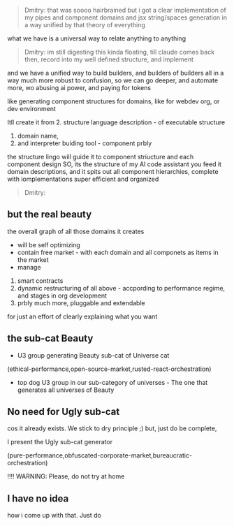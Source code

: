 > Dmitry:
that was soooo hairbrained
but i got a clear implementation of my pipes and component domains and jsx string/spaces generation in a way unified by that theory of everything

what we have is a universal way to relate anything to anything

> Dmitry:
im still digesting this
kinda floating, till claude comes back
then, record into my well defined structure, and implement

and we have a unified way to build builders, and builders of builders
all in a way much more robust to confusion, so we can go deeper, and automate more, wo abusing ai power, and paying for tokens

like generating component structures for domains, like for webdev org, or dev environment

Itll create it from
2. structure language description - of executable structure
1. domain name,
3. and interpreter buiding tool - component prbly

the structure lingo will guide it to component striucture and each component design
SO, its the structure of my AI code assistant
you feed it domain descriptions, and it spits out all component hierarchies, complete with iomplementations
super efficient and organized

> Dmitry:
## but the real beauty
the overall graph of all those domains it creates
- will be self optimizing
- contain free market - with each domain and all componets as items in the market
- manage
1. smart contracts
2. dynamic restructuring of all above - accpording to performance regime, and stages in org development
3. prbly much more, pluggable and extendable

for just an effort of clearly explaining what you want

## the sub-cat Beauty
- U3 group generating Beauty sub-cat of Universe cat

(ethical-performance,open-source-market,rusted-react-orchestration)

- top dog U3 group in our sub-category of universes -
  The one that generates all universes of Beauty

## No need for Ugly sub-cat
cos it already exists. We stick to dry principle ;)
but, just do be complete,

I present the Ugly sub-cat generator

(pure-performance,obfuscated-corporate-market,bureaucratic-orchestration)

!!!! WARNING: Please, do not try at home

## I have no idea
how i come up with that. Just do
